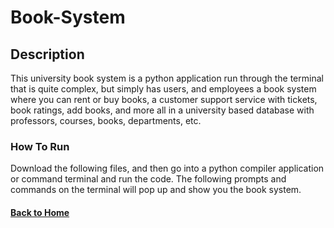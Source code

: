 # Book-System

## Description
This university book system is a python application run through the terminal that is quite complex, but simply has users, and employees a book system where you can rent or buy books, a customer support service with tickets, book ratings, add books, and more all in a university based database with professors, courses, books, departments, etc. 

### How To Run
Download the following files, and then go into a python compiler application or command terminal and run the code. The following prompts and commands on the terminal will pop up and show you the book system.


#### [Back to Home](https://github.com/Parker035/Signature-Work-Portfolio)
